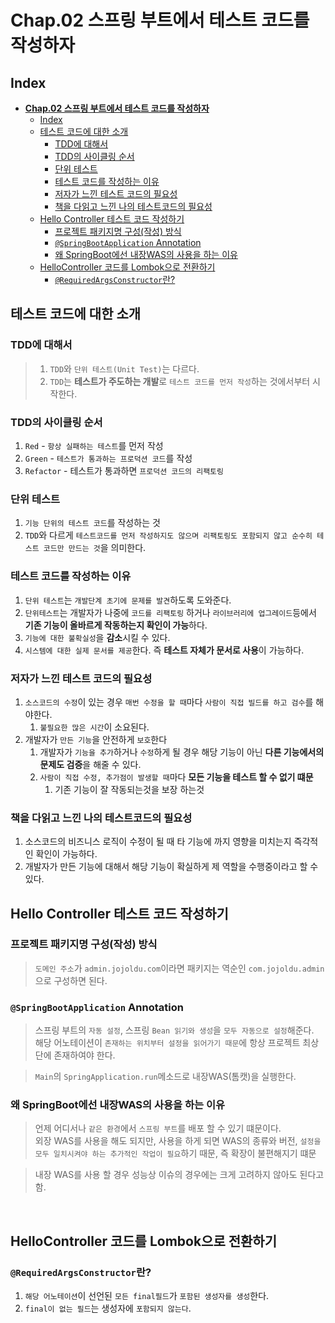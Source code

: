 # **Chap.02 스프링 부트에서 테스트 코드를 작성하자**

## Index

- [**Chap.02 스프링 부트에서 테스트 코드를 작성하자**](#chap02-스프링-부트에서-테스트-코드를-작성하자)
  - [Index](#index)
  - [테스트 코드에 대한 소개](#테스트-코드에-대한-소개)
    - [TDD에 대해서](#tdd에-대해서)
    - [TDD의 사이클링 순서](#tdd의-사이클링-순서)
    - [단위 테스트](#단위-테스트)
    - [테스트 코드를 작성하는 이유](#테스트-코드를-작성하는-이유)
    - [저자가 느낀 테스트 코드의 필요성](#저자가-느낀-테스트-코드의-필요성)
    - [책을 다읽고 느낀 나의 테스트코드의 필요성](#책을-다읽고-느낀-나의-테스트코드의-필요성)
  - [Hello Controller 테스트 코드 작성하기](#hello-controller-테스트-코드-작성하기)
    - [프로젝트 패키지명 구성(작성) 방식](#프로젝트-패키지명-구성작성-방식)
    - [`@SpringBootApplication` Annotation](#springbootapplication-annotation)
    - [왜 SpringBoot에선 내장WAS의 사용을 하는 이유](#왜-springboot에선-내장was의-사용을-하는-이유)
  - [HelloController 코드를 Lombok으로 전환하기](#hellocontroller-코드를-lombok으로-전환하기)
    - [`@RequiredArgsConstructor`란?](#requiredargsconstructor란)

## 테스트 코드에 대한 소개

### TDD에 대해서

> 1. `TDD`와 `단위 테스트(Unit Test)`는 다르다.
> 2. `TDD`는 **테스트가 주도하는 개발**로 `테스트 코드를 먼저 작성`하는 것에서부터 시작한다.

### TDD의 사이클링 순서

1. `Red` - `항상 실패하는 테스트`를 먼저 작성
2. `Green` - `테스트가 통과하는 프로덕션 코드`를 작성
3. `Refactor` - 테스트가 통과하면 `프로덕션 코드의 리팩토링`

### 단위 테스트

1. `기능 단위의 테스트 코드`를 작성하는 것
2. `TDD`와 다르게 `테스트코드를 먼저 작성하지도 않으며 리팩토링도 포함되지 않고 순수히 테스트 코드만 만드는 것`을 의미한다.

### 테스트 코드를 작성하는 이유

1. `단위 테스트`는 `개발단계 초기에 문제를 발견`하도록 도와준다.
2. `단위테스트`는 개발자가 나중에 `코드를 리팩토링` 하거나 `라이브러리에 업그레이드`등에서 **기존 기능이 올바르게 작동하는지 확인이 가능**하다.
3. `기능에 대한 불확실성`을 **감소**시킬 수 있다.
4. `시스템에 대한 실제 문서를 제공`한다. 즉 **테스트 자체가 문서로 사용**이 가능하다.

### 저자가 느낀 테스트 코드의 필요성

1. `소스코드의 수정`이 있는 경우 `매번 수정을 할 때`마다 `사람이 직접 빌드를 하고 검수`를 해야한다.
   1. `불필요한 많은 시간`이 소요된다.
2. 개발자가 `만든 기능`을 안전하게 `보호`한다
   1. 개발자가 `기능을 추가`하거나 `수정`하게 될 경우 해당 기능이 아닌 **다른 기능에서의 문제도 검증**을 해줄 수 있다.
   2. `사람이 직접 수정, 추가점이 발생할 때`마다 **모든 기능을 테스트 할 수 없기 떄문**
      1. 기존 기능이 잘 작동되는것을 보장 하는것

### 책을 다읽고 느낀 나의 테스트코드의 필요성

1. 소스코드의 비즈니스 로직이 수정이 될 때 타 기능에 까지 영향을 미치는지 즉각적인 확인이 가능하다.
2. 개발자가 만든 기능에 대해서 해당 기능이 확실하게 제 역할을 수행중이라고 할 수 있다.

## Hello Controller 테스트 코드 작성하기

### 프로젝트 패키지명 구성(작성) 방식

> `도메인 주소`가 `admin.jojoldu.com`이라면 패키지는 역순인 `com.jojoldu.admin` 으로 구성하면 된다.

### `@SpringBootApplication` Annotation

> 스프링 부트의 `자동 설정`, 스프링 `Bean 읽기와 생성`을 `모두 자동으로 설정`해준다.  
> 해당 어노테이션이 `존재하는 위치부터 설정을 읽어가기 때문`에 항상 프로젝트 최상단에 존재하여야 한다.

> `Main`의 `SpringApplication.run`메소드로 내장WAS(톰캣)을 실행한다.

### 왜 SpringBoot에선 내장WAS의 사용을 하는 이유

> 언제 어디서나 `같은 환경`에서 `스프링 부트`를 배포 할 수 있기 떄문이다.  
> 외장 WAS를 사용을 해도 되지만, 사용을 하게 되면 WAS의 종류와 버전, `설정을 모두 일치시켜야 하는 추가적인 작업이 필요`하기 때문, 즉 확장이 불편해지기 떄문

> 내장 WAS를 사용 할 경우 성능상 이슈의 경우에는 크게 고려하지 않아도 된다고 함.

<br>

## HelloController 코드를 Lombok으로 전환하기

### `@RequiredArgsConstructor`란?

1. `해당 어노테이션`이 선언된 `모든 final필드`가 `포함된 생성자를 생성`한다.
2. `final이 없는 필드`는 생성자에 `포함되지 않는다`.
